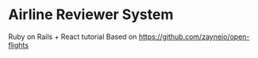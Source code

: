 # Airline Reviewer System

Ruby on Rails + React tutorial
Based on https://github.com/zayneio/open-flights
